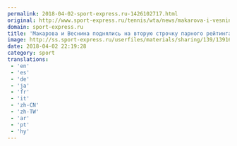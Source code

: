 ```yaml
---
permalink: 2018-04-02-sport-express.ru-1426102717.html
original: http://www.sport-express.ru/tennis/wta/news/makarova-i-vesnina-podnyalis-na-vtoruyu-strochku-parnogo-reytinga-wta-1391660/
domain: sport-express.ru
title: 'Макарова и Веснина поднялись на вторую строчку парного рейтинга WTA'
image: http://ss.sport-express.ru/userfiles/materials/sharing/139/1391660.jpg
date: 2018-04-02 22:19:28
category: sport
translations: 
 - 'en'
 - 'es'
 - 'de'
 - 'ja'
 - 'fr'
 - 'it'
 - 'zh-CN'
 - 'zh-TW'
 - 'ar'
 - 'pt'
 - 'hy'
---
```


